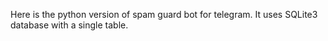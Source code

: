 Here is the python version of spam guard bot for telegram.
It uses SQLite3 database with a single table.